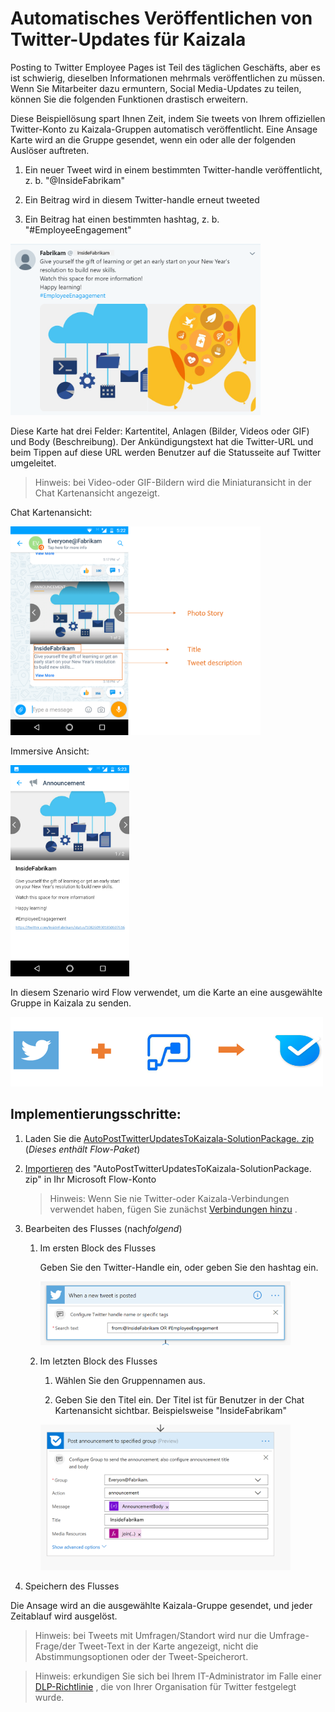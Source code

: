 # <a name="auto-post-twitter-updates-to-kaizala"></a>Automatisches Veröffentlichen von Twitter-Updates für Kaizala

Posting to Twitter Employee Pages ist Teil des täglichen Geschäfts, aber es ist schwierig, dieselben Informationen mehrmals veröffentlichen zu müssen. Wenn Sie Mitarbeiter dazu ermuntern, Social Media-Updates zu teilen, können Sie die folgenden Funktionen drastisch erweitern. 

Diese Beispiellösung spart Ihnen Zeit, indem Sie tweets von Ihrem offiziellen Twitter-Konto zu Kaizala-Gruppen automatisch veröffentlicht. Eine Ansage Karte wird an die Gruppe gesendet, wenn ein oder alle der folgenden Auslöser auftreten.

1. Ein neuer Tweet wird in einem bestimmten Twitter-handle veröffentlicht, z. b. "@InsideFabrikam"

2. Ein Beitrag wird in diesem Twitter-handle erneut tweeted 
    
3. Ein Beitrag hat einen bestimmten hashtag, z. b. "#EmployeeEngagement"

<img src="AutoPostTwitterUpdatesToKaizalaImages/6.png" alt="Tweet" width="400" />

Diese Karte hat drei Felder: Kartentitel, Anlagen (Bilder, Videos oder GIF) und Body (Beschreibung). Der Ankündigungstext hat die Twitter-URL und beim Tippen auf diese URL werden Benutzer auf die Statusseite auf Twitter umgeleitet.

> Hinweis: bei Video-oder GIF-Bildern wird die Miniaturansicht in der Chat Kartenansicht angezeigt.

Chat Kartenansicht:

<img src="AutoPostTwitterUpdatesToKaizalaImages/1.png" alt="Chat card view Logo" width="400" />

Immersive Ansicht:

<img src="AutoPostTwitterUpdatesToKaizalaImages/2.png" alt="Immersive view Logo" width="190" />

In diesem Szenario wird Flow verwendet, um die Karte an eine ausgewählte Gruppe in Kaizala zu senden.

<img src="AutoPostTwitterUpdatesToKaizalaImages/3.png" alt="Flow+Twitter>Kaizala" width="500" />

## <a name="implementation-steps"></a>Implementierungsschritte:

1. Laden Sie die [AutoPostTwitterUpdatesToKaizala-SolutionPackage. zip](https://aka.ms/AutoPostTwitterUpdatesToKaizala-SolutionPackage.zip) (*Dieses enthält Flow-Paket*)

2. [Importieren](https://flow.microsoft.com/en-us/blog/import-export-bap-packages/) des "AutoPostTwitterUpdatesToKaizala-SolutionPackage. zip" in Ihr Microsoft Flow-Konto

     > Hinweis: Wenn Sie nie Twitter-oder Kaizala-Verbindungen verwendet haben, fügen Sie zunächst [Verbindungen hinzu](https://docs.microsoft.com/en-us/flow/add-manage-connections) .

3. Bearbeiten des Flusses (nach*folgend*)

    1.  Im ersten Block des Flusses
    
        Geben Sie den Twitter-Handle ein, oder geben Sie den hashtag ein.
        
        <img src="AutoPostTwitterUpdatesToKaizalaImages/4.PNG" alt="Firstblock>Kaizala" width="400" />
    
    2.  Im letzten Block des Flusses
      
        1. Wählen Sie den Gruppennamen aus. 
    
        2. Geben Sie den Titel ein. Der Titel ist für Benutzer in der Chat Kartenansicht sichtbar. Beispielsweise "InsideFabrikam"
     
        <img src="AutoPostTwitterUpdatesToKaizalaImages/5.PNG" alt="Flow+Twitter>Kaizala" width="400" />
     
4. Speichern des Flusses

Die Ansage wird an die ausgewählte Kaizala-Gruppe gesendet, und jeder Zeitablauf wird ausgelöst.

> Hinweis: bei Tweets mit Umfragen/Standort wird nur die Umfrage-Frage/der Tweet-Text in der Karte angezeigt, nicht die Abstimmungsoptionen oder der Tweet-Speicherort.

> Hinweis: erkundigen Sie sich bei Ihrem IT-Administrator im Falle einer [DLP-Richtlinie](https://docs.microsoft.com/en-us/flow/prevent-data-loss) , die von Ihrer Organisation für Twitter festgelegt wurde.
